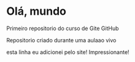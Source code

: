 # Olá, mundo
 Primeiro repositorio do curso de Gite GitHub

Repositorio criado durante uma aulaao vivo

esta linha eu adicionei pelo site! Impressionante!
